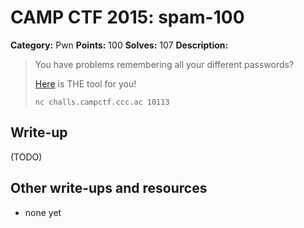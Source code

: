 # CAMP CTF 2015: spam-100

**Category:** Pwn
**Points:** 100
**Solves:** 107
**Description:**

> You have problems remembering all your different passwords?
>
> [Here](spam.py) is THE tool for you!
>
> `nc challs.campctf.ccc.ac 10113`


## Write-up

(TODO)

## Other write-ups and resources

* none yet
